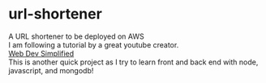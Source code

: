 # url-shortener
A URL shortener to be deployed on AWS  
I am following a tutorial by a great youtube creator.    
[Web Dev Simplified](https://youtu.be/SLpUKAGnm-g)  
This is another quick project as I try to learn front and back end with node, javascript, and mongodb!  

